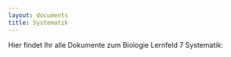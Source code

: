```yaml
---
layout: documents
title: Systematik
---
```

Hier findet Ihr alle Dokumente zum Biologie Lernfeld 7 Systematik:

